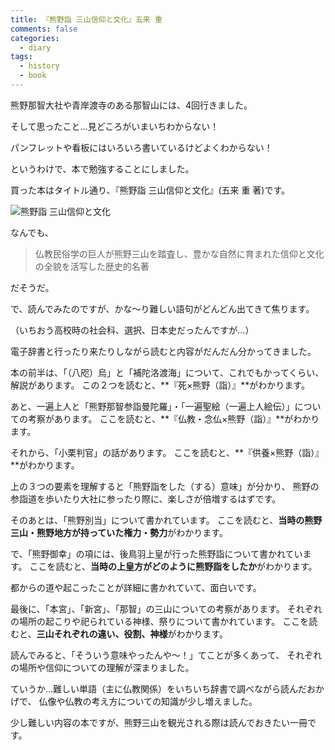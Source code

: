```yaml
---
title: 『熊野詣 三山信仰と文化』五来 重
comments: false
categories:
  - diary
tags:
  - history
  - book
---
```


熊野那智大社や青岸渡寺のある那智山には、4回行きました。

そして思ったこと…見どころがいまいちわからない！

パンフレットや看板にはいろいろ書いているけどよくわからない！

というわけで、本で勉強することにしました。

買った本はタイトル通り、『熊野詣 三山信仰と文化』(五来 重 著)です。

![熊野詣 三山信仰と文化][1]

なんでも、

> 仏教民俗学の巨人が熊野三山を踏査し、豊かな自然に育まれた信仰と文化の全貌を活写した歴史的名著

だそうだ。

で、読んでみたのですが、かな～り難しい語句がどんどん出てきて焦ります。

（いちおう高校時の社会科、選択、日本史だったんですが…）

電子辞書と行ったり来たりしながら読むと内容がだんだん分かってきました。

本の前半は、「（八咫）烏」と「補陀洛渡海」について、これでもかってくらい、解説があります。
この２つを読むと、**『死×熊野（詣）』**がわかります。

あと、一遍上人と「熊野那智参詣曼陀羅」・「一遍聖絵（一遍上人絵伝）」についての考察があります。
ここを読むと、**『仏教・念仏×熊野（詣）』**がわかります。

それから、「小栗判官」の話があります。
ここを読むと、**『供養×熊野（詣）』**がわかります。

上の３つの要素を理解すると「熊野詣をした（する）意味」が分かり、
熊野の参詣道を歩いたり大社に参ったり際に、楽しさが倍増するはずです。

そのあとは、「熊野別当」について書かれています。
ここを読むと、**当時の熊野三山・熊野地方が持っていた権力・勢力**がわかります。

で、「熊野御幸」の項には、後鳥羽上皇が行った熊野詣について書かれています。
ここを読むと、**当時の上皇方がどのように熊野詣をしたか**がわかります。

都からの道や起こったことが詳細に書かれていて、面白いです。

最後に、「本宮」、「新宮」、「那智」の三山についての考察があります。
それぞれの場所の起こりや祀られている神様、祭りについて書かれています。
ここを読むと、**三山それぞれの違い、役割、神様**がわかります。

読んでみると、「そういう意味やったんや～！」てことが多くあって、
それぞれの場所や信仰についての理解が深まりました。

ていうか…難しい単語（主に仏教関係）をいちいち辞書で調べながら読んだおかげで、
仏像や仏教の考え方についての知識が少し増えました。

少し難しい内容の本ですが、熊野三山を観光される際は読んでおきたい一冊です。

[1]: /img/uploads/2010/02/kumanomode-gorai-shigeru.jpg
